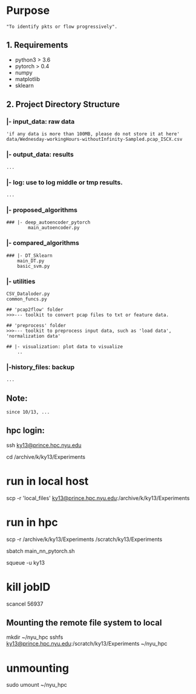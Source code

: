 <!--- comment 
> ## 'data' folder
>>>--- raw data (pcap)
--->


# Purpose
    "To identify pkts or flow progressively".

## 1. Requirements
   - python3 > 3.6
   - pytorch > 0.4
   - numpy
   - matplotlib
   - sklearn


## 2. Project Directory Structure
### |- input_data: raw data
    'if any data is more than 100MB, please do not store it at here'
    data/Wednesday-workingHours-withoutInfinity-Sampled.pcap_ISCX.csv

### |- output_data: results
    ...
    
### |- log: use to log middle or tmp results.
    ...

### |- proposed_algorithms
    ### |- deep_autoencoder_pytorch
            main_autoencoder.py

### |- compared_algorithms
    ### |- DT_Sklearn
        main_DT.py
        basic_svm.py

### |- utilities
    CSV_Dataloder.py
    common_funcs.py
    
    ## 'pcap2flow' folder
    >>>--- toolkit to convert pcap files to txt or feature data.
    
    ## 'preprocess' folder 
    >>>--- toolkit to preprocess input data, such as 'load data', 'normalization data'
        
    ## |- visualization: plot data to visualize 
        ..
    

### |-history_files: backup 
    ...

## Note:
    since 10/13, ...


## hpc login:
ssh ky13@prince.hpc.nyu.edu

cd /archive/k/ky13/Experiments

# run in local host
scp -r 'local_files' ky13@prince.hpc.nyu.edu:/archive/k/ky13/Experiments

# run in hpc
scp -r /archive/k/ky13/Experiments /scratch/ky13/Experiments

sbatch main_nn_pytorch.sh

squeue -u ky13

# kill jobID 
scancel 56937


## Mounting the remote file system to local 
mkdir ~/nyu_hpc
sshfs ky13@prince.hpc.nyu.edu:/scratch/ky13/Experiments ~/nyu_hpc
# unmounting
sudo umount ~/nyu_hpc

 


